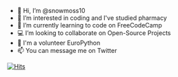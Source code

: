 - 👋 Hi, I’m @snowmoss10
- 👀 I’m interested in coding and I've studied pharmacy
- 🌱 I’m currently learning to code on FreeCodeCamp
- 💻 I’m looking to collaborate on Open-Source Projects
- 🐍 I'm a volunteer EuroPython
- 📫 You can message me on Twitter

[![Hits](https://hits.seeyoufarm.com/api/count/incr/badge.svg?url=https%3A%2F%2Fgithub.com%2Fsnowmoss10&count_bg=%2379C83D&title_bg=%23555555&icon=&icon_color=%23E7E7E7&title=hits&edge_flat=false)](https://hits.seeyoufarm.com)

<!---
snowmoss10/snowmoss10 is a ✨ special ✨ repository because its `README.md` (this file) appears on your GitHub profile.
You can click the Preview link to take a look at your changes.
--->
